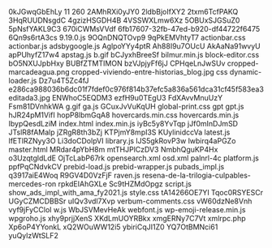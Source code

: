 0kJGwqGbEhLy
11
260
2AMhRXi0yJY0
2ldbBjoIfXY2
2txm6TcfPAKQ
3HqRUUDNsgdC
4gzizHSGDH4B
4VSSWXLmw6Xz
5OBUxSJGSuZ0
5pNsfYAKL9C3
670iCWMsVVdf
6fb17607-32fb-47ed-b920-df44722f6475
6Qn9s6rtA3cs
9.19.0.js
9OQnDNQTOvp9
9qPkEMVhtyT7
actionbar.css
actionbar.js
adsbygoogle.js
AglpoYYy4ptR
Ah88I9u7OUcU
AkAaNa91wvyU
apPUhyfZ17w4
apstag.js
b.gif
bCJyxhBreeSf
bilmur.min.js
block-editor.css
bO5NXUJpbHxy
BUBfZTMTIMON
bzVJpjyFf6jJ
CPHqeLnJwSUv
cropped-marcadeagua.png
cropped-viviendo-entre-historias_blog.jpg
css
dynamic-loader.js
Dz7u4T5Zc4fJ
e286ca988036b6dc01f7fdef0c976f814b37efc5a836a561dca31cf45f583ea3
editada3.jpg
ENWhoC5EQDM3
ezfH9u0TEgU3
FdXAvvMnuUzY
Fsm81DVnhkWA
g.gif
ga.js
GCuxJvVuKqUH
global-print.css
gpt
gpt.js
hJR24pM1VifI
hopP8lbmGqA8
hovercards.min.css
hovercards.min.js
IbypQesdLziM
index.html
index.min.js
iyBc5y8YvTqp
jJf0mInDJmSD
JTslR8fAMalp
jZRgR8th3bZj
KTPjmY8mpI3S
KUylinidccVa
latest.js
lfETlRZNyy3O
Li3doCDolpVI
library.js
lJS5gkRovP3w
lwbirq4aPGZo
master.html
MRdar4pYbH8m
mtTHJPlCzDV3
NmbhQguKP4Hx
o3UzqtgldLdE
OjTcLabP67rk
opensearch.xml
osd.xml
palnrl-4c
platform.js
ppfPqCNdvkCV
prebid-load.js
prebid-wrapper.js
pubads_impl.js
q3917aiE4Woq
R9GV4D0VzFjF
raven.js
resena-de-la-trilogia-culpables-mercedes-ron
rpkdEIAhGXLe
Sc9tHZMdOpgz
script.js
show_ads_impl_with_ama_fy2021.js
style.css
tA14266OE7YI
Tqoc0RSYESCr
UGyCZMCDBBSr
uIQv3vdl7Xvp
verbum-comments.css
vW60dzNe8Vnh
vyf9jFyCCloI
w.js
WbJSVMevHeAk
webfont.js
wp-emoji-release.min.js
wpgroho.js
xhy9prjjXenS
XKdLmUOYRBkx
xmgERNy7C7Vt
xmlrpc.php
Xp6oP4YYonkL
xQ2WOuWW12i5
ybiriCqJI1Z0
YQ7OtBMNci61
yuQylzWtSLF2
